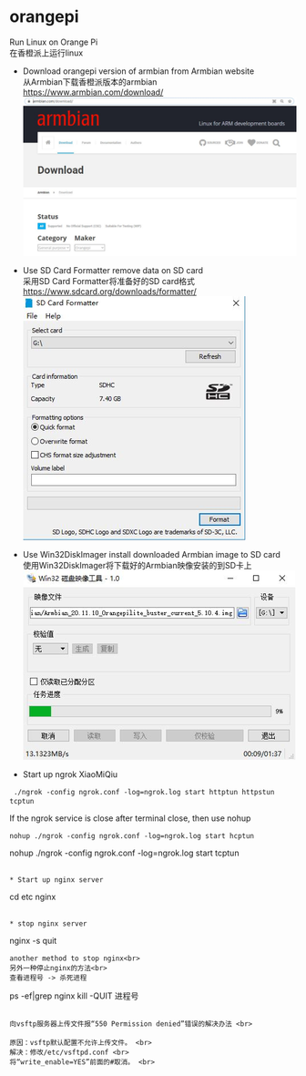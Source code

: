 # orangepi

Run Linux on Orange Pi<br>
在香橙派上运行linux

* Download orangepi version of armbian from Armbian website<br>
从Armbian下载香橙派版本的armbian<br>
https://www.armbian.com/download/<br>
![download armbian](https://github.com/Zhong-Github2020/orangepi/blob/main/armbian.JPG)


* Use SD Card Formatter remove data on SD card<br>
采用SD Card Formatter将准备好的SD card格式<br>
https://www.sdcard.org/downloads/formatter/<br>
![SD Card Formatter](https://github.com/Zhong-Github2020/orangepi/blob/main/SD_Card_Formatter.JPG)


* Use Win32DiskImager install downloaded Armbian image to SD card<br>
使用Win32DiskImager将下载好的Armbian映像安装的到SD卡上<br>
![Win32DiskImager](https://github.com/Zhong-Github2020/orangepi/blob/main/Win32DiskImager.JPG)

* Start up ngrok XiaoMiQiu
```
 ./ngrok -config ngrok.conf -log=ngrok.log start httptun httpstun tcptun
```
If the ngrok service is close after terminal close, then use nohup
```
nohup ./ngrok -config ngrok.conf -log=ngrok.log start hcptun
```
 nohup ./ngrok -config ngrok.conf -log=ngrok.log start tcptun
```

* Start up nginx server
```
cd etc
nginx
```

* stop nginx server
```
nginx -s quit
```
another method to stop nginx<br>
另外一种停止nginx的方法<br>
查看进程号 -> 杀死进程
```
ps -ef|grep nginx
kill -QUIT 进程号
```

向vsftp服务器上传文件报“550 Permission denied”错误的解决办法 <br>

原因：vsftp默认配置不允许上传文件。 <br>
解决：修改/etc/vsftpd.conf <br>
将“write_enable=YES”前面的#取消。 <br>

